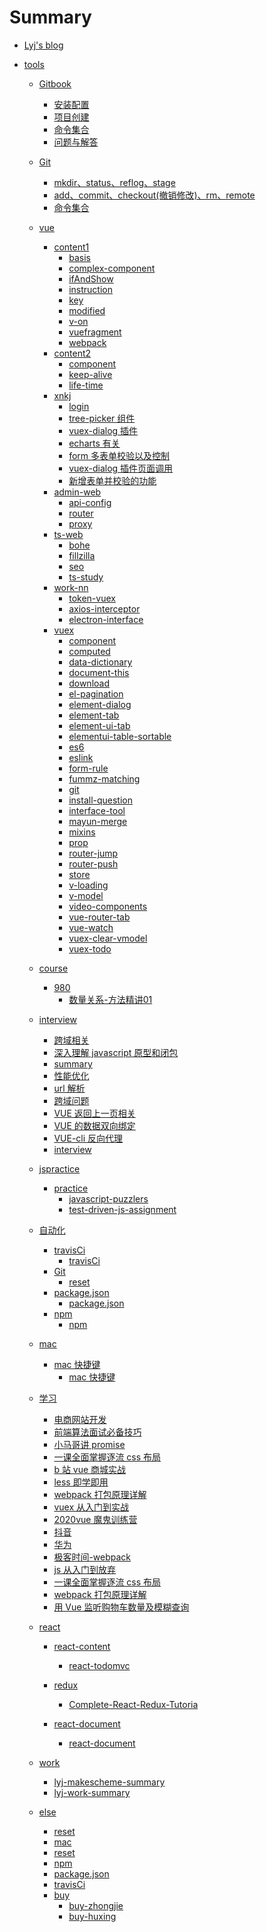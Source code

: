 # Summary

- [Lyj's blog](README.md)
  <!-- * [GitBook](chapter-1/README.md) -->
- [tools](tools/readme.md)

  - [Gitbook]()
    - [安装配置](tools/gitbook/install.md)
    - [项目创建](tools/gitbook/build.md)
    - [命令集合](tools/gitbook/command.md)
    - [问题与解答](tools/gitbook/issue.md)
  - [Git](tools/git/git.md)
    - [mkdir、status、reflog、stage](tools/git/install.md)
    - [add、commit、checkout(撤销修改)、rm、remote](tools/git/build.md)
    - [命令集合](tools/git/command.md)
  - [vue]()

    - [content1]()
      - [basis](tools/vue/content1/basis.md)
      - [complex-component](tools/vue/content1/complex-component.md)
      - [ifAndShow](tools/vue/content1/ifAndShow.md)
      - [instruction](tools/vue/content1/instruction.md)
      - [key](tools/vue/content1/key.md)
      - [modified](tools/vue/content1/modified.md)
      - [v-on](tools/vue/content1/v-on.md)
      - [vuefragment](tools/vue/content1/vuefragment.md)
      - [webpack](tools/vue/content1/webpack.md)
    - [content2]()
      - [component](tools/vue/content2/component.md)
      - [keep-alive](tools/vue/content2/keep-alive.md)
      - [life-time](tools/vue/content2/life-time.md)
    - [xnkj]()
      - [login](tools/vue/xnkj/login.md)
      - [tree-picker 组件](tools/vue/xnkj/tree-picker.md)
      - [vuex-dialog 插件](tools/vue/xnkj/dialog-vuex.md)
      - [echarts 有关](tools/vue/xnkj/echarts-tip.md)
      - [form 多表单校验以及控制](tools/vue/xnkj/edit.md)
      - [vuex-dialog 插件页面调用](tools/vue/xnkj/IndicatorIndex.md)
      - [新增表单并校验的功能](tools/vue/xnkj/tuleconfig.md)
    - [admin-web]()
      - [api-config](tools/vue/admin-web/api-config.md)
      - [router](tools/vue/admin-web/router.md)
      - [proxy](tools/vue/admin-web/proxy.md)
    - [ts-web]()
      - [bohe](tools/vue/ts-web/bohe.md)
      - [fillzilla](tools/vue/ts-web/fillzilla.md)
      - [seo](tools/vue/ts-web/seo.md)
      - [ts-study](tools/vue/ts-web/ts-study.md)
    - [work-nn]()
      - [token-vuex](tools/vue/work-nn/token-vuex.md)
      - [axios-interceptor](tools/vue/work-nn/axios-interceptor.md)
      - [electron-interface](tools/vue/work-nn/electron-interface.md)
    - [vuex]()
      - [component](tools/vue/vuex/component.md)
      - [computed](tools/vue/vuex/computed.md)
      - [data-dictionary](tools/vue/vuex/data-dictionary.md)
      - [document-this](tools/vue/vuex/document-this.md)
      - [download](tools/vue/vuex/download.md)
      - [el-pagination](tools/vue/vuex/el-pagination.md)
      - [element-dialog](tools/vue/vuex/element-dialog.md)
      - [element-tab](tools/vue/vuex/element-tab.md)
      - [element-ui-tab](tools/vue/vuex/element-ui-tab.md)
      - [elementui-table-sortable](tools/vue/vuex/elementui-table-sortable.md)
      - [es6](tools/vue/vuex/es6.md)
      - [eslink](tools/vue/vuex/eslink.md)
      - [form-rule](tools/vue/vuex/form-rule.md)
      - [fummz-matching](tools/vue/vuex/install-fummz-matching.md)
      - [git](tools/vue/vuex/git.md)
      - [install-question](tools/vue/vuex/install-question.md)
      - [interface-tool](tools/vue/vuex/interface-tool.md)
      - [mayun-merge](tools/vue/vuex/mayun-merge.md)
      - [mixins](tools/vue/vuex/mixins.md)
      - [prop](tools/vue/vuex/prop.md)
      - [router-jump](tools/vue/vuex/router-jump.md)
      - [router-push](tools/vue/vuex/router-push.md)
      - [store](tools/vue/vuex/store.md)
      - [v-loading](tools/vue/vuex/v-loading.md)
      - [v-model](tools/vue/vuex/v-model.md)
      - [video-components](tools/vue/vuex/video-components.md)
      - [vue-router-tab](tools/vue/vuex/vue-router-tab.md)
      - [vue-watch](tools/vue/vuex/vue-watch.md)
      - [vuex-clear-vmodel](tools/vue/vuex/vuex-clear-vmodel.md)
      - [vuex-todo](tools/vue/vuex/vuex-todo.md)
  - [course]()
      - [980]()
        - [数量关系-方法精讲01](tools/course/980/数量关系-方法精讲01.md)
  - [interview]()
    - [跨域相关](tools/interview/cross-domain/cross-domain.md)
    - [深入理解 javascript 原型和闭包](tools/interview/prototype-closure/prototype-closure.md)
    - [summary](tools/interview/how-to-introduce/introduce.md)
    - [性能优化](tools/interview/performance-optimization/performance-optimization.md)
    - [url 解析](tools/interview/url-parse/url-parse.md)
    - [跨域问题](tools/interview/same-origin-policy/same-origin-policy.md)
    - [VUE 返回上一页相关](tools/interview/vue-router-refresh/vue-router-refresh.md)
    - [VUE 的数据双向绑定](tools/interview/two-way-data-binding/two-way-data-binding.md)
    - [VUE-cli 反向代理](tools/interview/Reverse-Proxy/Reverse-Proxy.md)
    - [interview](tools/interview/how-to-introduce/introduce.md)
  - [jspractice]()
    - [practice]()
      - [javascript-puzzlers](tools/jspractice/practice/javascript-puzzlers/javascript-puzzlers.md)
      - [test-driven-js-assignment](tools/jspractice/practice/test-driven-js-assment/test-driven-js-assignment.md)
  - [自动化]()
    - [travisCi]()
      - [travisCi](tools/Wh-coder/travisCi/travisCi.md)
    - [Git]()
      - [reset](tools/Wh-coder/Git/reset.md)
    - [package.json]()
      - [package.json](tools/Wh-coder/package.json/package.json.md)
    - [npm]()
      - [npm](tools/Wh-coder/npm/npm.md)
  - [mac]()
    - [mac 快捷键]()
      - [mac 快捷键](tools/Wh-coder/mac/快捷键.md)
  - [学习]()
    - [电商网站开发](tools/course/电商网站开发.md)
    - [前端算法面试必备技巧](tools/course/前端算法面试必备技巧.md)
    - [小马哥讲 promise](tools/course/小马哥讲promise.md)
    - [一课全面掌握逐流 css 布局](tools/course/一课全面掌握逐流css布局.md)
    - [b 站 vue 商城实战](tools/course/b站vue商城实战.md)
    - [less 即学即用](tools/course/less即学即用.md)
    - [webpack 打包原理详解](tools/course/webpack打包原理详解.md)
    - [vuex 从入门到实战](tools/course/vuex从入门到实战.md)
    - [2020vue 魔鬼训练营](tools/course/2020vue魔鬼训练营.md)
    - [抖音](tools/course/抖音.md)
    - [华为](tools/course/华为.md)
    - [极客时间-webpack](tools/course/极客时间-webpack.md)
    - [js 从入门到放弃](tools/course/js从入门到放弃.md)
    - [一课全面掌握逐流 css 布局](tools/course/一课全面掌握逐流css布局.md)
    - [webpack 打包原理详解](tools/course/webpack打包原理详解.md)
    - [用 Vue 监听购物车数量及模糊查询](tools/course/用Vue监听购物车数量及模糊查询.md)
  - [react]()

    - [react-content]()
      - [react-todomvc](tools/react/react-content/)
    - [redux]()
      - [Complete-React-Redux-Tutoria](tools/react/redux/Complete-React-Redux-Tutoria.md)
    - [react-document]()

      - [react-document](tools/react/react-document/react-document.md)

  - [work]()
    - [lyj-makescheme-summary](tools/work/lyj-makescheme-summary.md)
    - [lyj-work-summary](tools/work/work-summary.md)
  - [else]()
    - [reset](tools/else/Git/reset.md)
    - [mac](tools/else/mac/快捷键.md)
    - [reset](tools/else/no-arguments/reset.md)
    - [npm](tools/else/npm/npm.md)
    - [package.json](tools/else/npm/package.json.md)
    - [travisCi](tools/else/travisCi/travisCi.md)
    - [buy]()
      - [buy-zhongjie](tools/else/buy/buy-1.md)
      - [buy-huxing](tools/else/buy/buy-2.md)